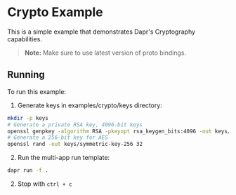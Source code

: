 # Crypto Example

This is a simple example that demonstrates Dapr's Cryptography capabilities.

> **Note:** Make sure to use latest version of proto bindings.

## Running

To run this example:

1. Generate keys in examples/crypto/keys directory:
<!-- STEP
name: Generate keys
background: false
sleep: 5
timeout_seconds: 30
-->
```bash
mkdir -p keys
# Generate a private RSA key, 4096-bit keys
openssl genpkey -algorithm RSA -pkeyopt rsa_keygen_bits:4096 -out keys/rsa-private-key.pem
# Generate a 256-bit key for AES
openssl rand -out keys/symmetric-key-256 32
```

<!-- END_STEP -->

2. Run the multi-app run template:

<!-- STEP
name: Run multi-app
output_match_mode: substring
match_order: none
expected_stdout_lines:
  - '== APP - crypto-example == Successfully Decrypted String'
  - '== APP - crypto-example == Successfully Decrypted Image'
background: true
sleep: 30
timeout_seconds: 90
-->

```bash
dapr run -f .
```

<!-- END_STEP -->

2. Stop with `ctrl + c`
